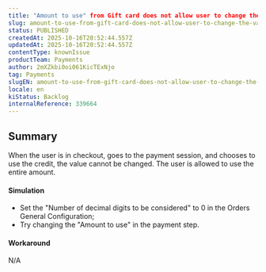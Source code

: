 ```yaml
---
title: "Amount to use" from Gift card does not allow user to change the value when the currency doesn't have decimals
slug: amount-to-use-from-gift-card-does-not-allow-user-to-change-the-value-when-the-currency-doesnt-have-decimals
status: PUBLISHED
createdAt: 2025-10-16T20:52:44.557Z
updatedAt: 2025-10-16T20:52:44.557Z
contentType: knownIssue
productTeam: Payments
author: 2mXZkbi0oi061KicTExNjo
tag: Payments
slugEN: amount-to-use-from-gift-card-does-not-allow-user-to-change-the-value-when-the-currency-doesnt-have-decimals
locale: en
kiStatus: Backlog
internalReference: 339664
---
```


## Summary


When the user is in checkout, goes to the payment session, and chooses to use the credit, the value cannot be changed. The user is allowed to use the entire amount.


#### Simulation



- Set the "Number of decimal digits to be considered" to 0 in the Orders General Configuration;
- Try changing the "Amount to use" in the payment step.


#### Workaround


N/A


